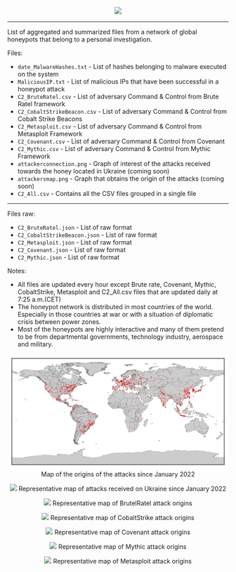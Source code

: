 <p align="center">
  <img src="https://user-images.githubusercontent.com/29124284/180993282-2bac97c5-f9a8-4bb8-ba9a-8dcfe4116c57.JPG"/>
</p>

---

List of aggregated and summarized files from a network of global honeypots that belong to a personal investigation.

Files:
  * `date_MalwareHashes.txt` - List of hashes belonging to malware executed on the system
  * `MaliciousIP.txt` - List of malicious IPs that have been successful in a honeypot attack
  * `C2_BruteRatel.csv` - List of adversary Command & Control from Brute Ratel framework
  * `C2_CobaltStrikeBeacon.csv` - List of adversary Command & Control from Cobalt Strike Beacons
  * `C2_Metasploit.csv` - List of adversary Command & Control from Metasploit Framework
  * `C2_Covenant.csv` - List of adversary Command & Control from Covenant
  * `C2_Mythic.csv` - List of adversary Command & Control from Mythic Framework  
  * `attackerconnection.png` - Graph of interest of the attacks received towards the honey located in Ukraine (coming soon)
  * `attackersmap.png` - Graph that obtains the origin of the attacks (coming soon)
  * `C2_All.csv` - Contains all the CSV files grouped in a single file
---
Files raw:
  * `C2_BruteRatel.json` - List of raw format
  * `C2_CobaltStrikeBeacon.json` - List of raw format 
  * `C2_Metasploit.json` - List of raw format
  * `C2_Covenant.json` - List of raw format
  * `C2_Mythic.json` - List of raw format

  
Notes:
 * All files are updated every hour except Brute rate, Covenant, Mythic, CobaltStrike, Metasploit and C2_All.csv files that are updated daily at 7:25 a.m.(CET)
 * The honeypot network is distributed in most countries of the world. Especially in those countries at war or with a situation of diplomatic crisis between power zones.
 * Most of the honeypots are highly interactive and many of them pretend to be from departmental governments, technology industry, aerospace and military.

<p align="center">
  <img src="https://raw.githubusercontent.com/conexioninversa/MalwareIntel/main/attackersmap.png"/>
Map of the origins of the attacks since January 2022
</p>

<p align="center">
  <img src="https://raw.githubusercontent.com/conexioninversa/MalwareIntel/main/attackerconnection.png"/>
Representative map of attacks received on Ukraine since January 2022
</p>

<p align="center">
  <img src="https://raw.githubusercontent.com/conexioninversa/MalwareIntel/main/BrutelRatelsource.png"/>
Representative map of BrutelRatel attack origins
</p>

<p align="center">
  <img src="https://raw.githubusercontent.com/conexioninversa/MalwareIntel/main/Cobaltsource.png"/>
Representative map of CobaltStrike attack origins
</p>

<p align="center">
  <img src="https://raw.githubusercontent.com/conexioninversa/MalwareIntel/main/Covenantsource.png"/>
Representative map of Covenant attack origins
</p>

<p align="center">
  <img src="https://raw.githubusercontent.com/conexioninversa/MalwareIntel/main/Mythicsource.png"/>
Representative map of Mythic attack origins
</p>

<p align="center">
  <img src="https://raw.githubusercontent.com/conexioninversa/MalwareIntel/main/Metasploitsource.png"/>
Representative map of Metasploit attack origins
</p>
